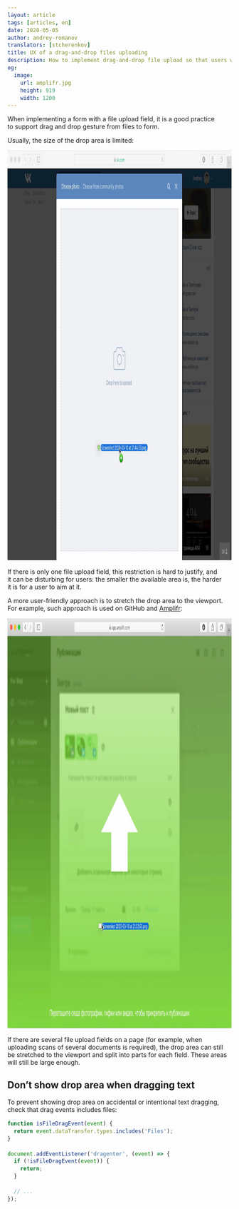 ```yaml
---
layout: article
tags: [articles, en]
date: 2020-05-05
author: andrey-romanov
translators: [stcherenkov]
title: UX of a drag-and-drop files uploading
description: How to implement drag-and-drop file upload so that users won’t suffer?
og:
  image:
    url: amplifr.jpg
    height: 919
    width: 1200
---
```

When implementing a form with a file upload field, it is a good practice to support drag and drop gesture from files to form.

Usually, the size of the drop area is limited:

<img class="bordered" src="vk.jpg" alt="VK screenshot on file dragging" height="919" width="1200" />

If there is only one file upload field, this restriction is hard to justify, and it can be disturbing for users: the smaller the available area is, the harder it is for a user to aim at it.

A more user-friendly approach is to stretch the drop area to the viewport. For example, such approach is used on GitHub and [Amplifr](https://amplifr.com):

<img src="amplifr.jpg" alt="Amplifr screenshot on file dragging" height="919" width="1200" />

If there are several file upload fields on a page (for example, when uploading scans of several documents is required), the drop area can still be stretched to the viewport and split into parts for each field. These areas will still be large enough.

## Don’t show drop area when dragging text

To prevent showing drop area on accidental or intentional text dragging, check that drag events includes files:

```js
function isFileDragEvent(event) {
  return event.dataTransfer.types.includes('Files');
}

document.addEventListener('dragenter', (event) => {
  if (!isFileDragEvent(event)) {
    return;
  }

  // ...
});
```
